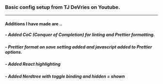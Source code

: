 ### Basic config setup from TJ DeVries on Youtube.

---

#### Additions I have made are ..

##### - Added CoC (Conquer of Completion) for linting and Prettier formatting.

##### - Prettier format on save setting added and javascript added to Prettier options.

##### - Added React highlighting

##### - Added Nerdtree with toggle binding and hidden = shown
